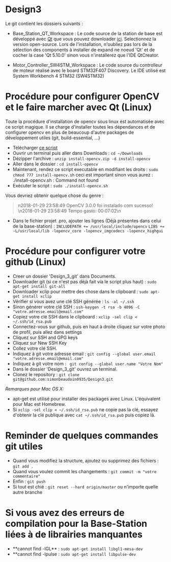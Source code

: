 # Design3

Le git contient les dossiers suivants :

* Base\_Station\_QT\_Workspace :
    Le code source de la station de base est développé avec [Qt](www.qt.io) que vous pouvez downloader [ici](www.qt.io/download). Selectionnez la version open-source. Lors de l'installation, n'oubliez pas lors de la sélection des components à installer de expand ne noeud 'Qt' et de cocher la case 'Qt 5.10.0' sinon vous n'installerez que l'IDE QtCreator. 

* Motor\_Controller\_SW4STM\_Workspace :
    Le code source du controlleur de moteur réalisé avec le board STM32F407 Discovery. Le IDE utilisé est System Workbench 4 STM32 (SW4STM32) 

# Procédure pour configurer OpenCV et le faire marcher avec Qt (Linux)
Toute la procédure d'installation de opencv sous linux est automatisée avec ce script magique. Il se charge d'installer toutes les dépendances et de configurer opencv en plus de beaucoup d'autre packages de développement utiles (git, build-essential, ...)
* Télécharger [ce script](http://rodrigoberriel.com/download/script-install-opencv-3-0-0/)
* Ouvrir un terminal puis aller dans Downloads : `cd ~/Downloads`
* Dézipper l'archive : `unzip install-opencv.zip -d install-opencv`
* Aller dans le dossier : `cd install-opencv`
* Maintenant, rendez ce script executable en modifiant les droits : `sudo chmod 777 install-opencv.sh` ceci est important sinon vous aurez : ./install-opencv.sh : Command not found
* Exécuter le script : `sudo ./install-opencv.sh`

Vous devriez obtenir quelque chose du genre : 
> n2018-01-29 23:58:49 OpenCV 3.0.0 foi instalado com sucesso!
> \n2018-01-29 23:58:49 Tempo gasto: 00:07:02\n

* Dans le fichier projet .pro, ajouter les lignes (Déjà présentes dans celui de la base-station) : 
`INCLUDEPATH += /usr/local/include/opencv`
`LIBS += -L/usr/local/lib -lopencv_core -lopencv_imgcodecs -lopencv_highgui`



# Procédure pour configurer votre github (Linux)
* Creer un dossier 'Design_3_git' dans Documents.
* Downloader git (si ce n'est pas déjà fait via le script plus haut) : `sudo apt-get install git-all`
* Downloader xclip pour mettre des chose dans le clipboard : `sudo apt-get install xclip`
* Vérifier si vous avez une clé SSH générée : `ls -al ~/.ssh` 
* Sinon générer votre clé SSH : `ssh-keygen -t rsa -b 4096 -C "votre.adresse.email@email.com"`
* Copiez votre clé SSH dans le clipboard : `xclip -sel clip < ~/.ssh/id_rsa.pub`
* Connectez-vous sur github, puis en haut à droite cliquez sur votre photo de profil, puis allez dans settings
* Cliquez sur SSH and GPG keys
* Cliquez sur New SSH Key
* Collez votre clé SSH.
* Indiquez à git votre adresse email : `git config --global user.email "votre.adresse.email@email.com"`
* Indiquez à git votre nom : ` git config --global user.name "Votre Nom"`
* Dans le dossier 'Design_3_git' ouvrez un terminal.
* Clonez le repository : `git clone git@github.com:simonbeaudoin0935/Design3.git`

*Remarques pour Mac OS X:*
* apt-get est utilisé pour installer des packages avec Linux. L'équivalent pour Mac est Homebrew.
* Si `xclip -sel clip < ~/.ssh/id_rsa.pub` ne copie pas la clé, essayez d'obtenir la clé publique avec `cat ~/.ssh/id_rsa.pub` puis copiez là.

# Reminder de quelques commandes git utiles 
* Quand vous modifiez la structure, ajoutez ou supprimez des fichiers : `git add .`
* Quand vous voulez commit les changements : `git commit -m "votre commentaire"`
* Enfin : `git push`
* Si tout est chié : `git reset --hard origin/master` ou n'importe quelle autre branche




# Si vous avez des erreurs de compilation pour la Base-Station liées à de librairies manquantes 
* \*\*cannot find -lGL\*\* : `sudo apt-get install libgl1-mesa-dev`
* \*\*cannot find -lpulse : `sudo apt-get install libpulse-dev`





